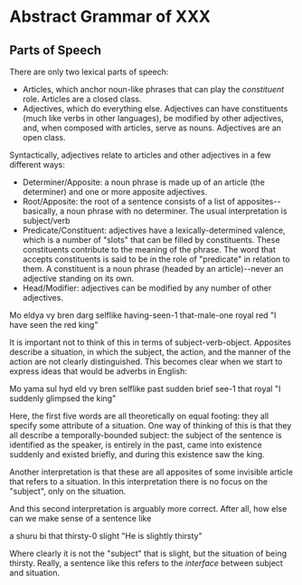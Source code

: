 # Abstract Grammar of XXX

## Parts of Speech

There are only two lexical parts of speech:

- Articles, which anchor noun-like phrases that can play the
  _constituent_ role. Articles are a closed class.
- Adjectives, which do everything else. Adjectives can have
  constituents (much like verbs in other languages), be
  modified by other adjectives, and, when composed with
  articles, serve as nouns. Adjectives are an open class.

Syntactically, adjectives relate to articles and other
adjectives in a few different ways:

- Determiner/Apposite: a noun phrase is made up of an
  article (the determiner) and one or more apposite
  adjectives.
- Root/Apposite: the root of a sentence consists of a list
  of apposites--basically, a noun phrase with no determiner.
  The usual interpretation is subject/verb
- Predicate/Constituent: adjectives have a lexically-determined
  valence, which is a number of "slots" that can be filled
  by constituents. These constituents contribute to the
  meaning of the phrase. The word that accepts constituents
  is said to be in the role of "predicate" in relation to
  them. A constituent is a noun phrase (headed by an
  article)--never an adjective standing on its own.
- Head/Modifier: adjectives can be modified by any number of
  other adjectives.

Mo eldya vy bren darg
selflike having-seen-1 that-male-one royal red
"I have seen the red king"

It is important not to think of this in terms of
subject-verb-object. Apposites describe a situation, in
which the subject, the action, and the manner of the action
are not clearly distinguished. This becomes clear when we
start to express ideas that would be adverbs in English:

Mo yama sul hyd eld vy bren
selflike past sudden brief see-1 that royal
"I suddenly glimpsed the king"

Here, the first five words are all theoretically on equal
footing: they all specify some attribute of a situation.
One way of thinking of this is that they all describe a
temporally-bounded subject: the subject of the sentence is identified
as the speaker, is entirely in the past, came into existence suddenly
and existed briefly, and during this existence saw the king.

Another interpretation is that these are all
apposites of some invisible article that refers to a
situation. In this interpretation there is no focus on the
"subject", only on the situation.

And this second interpretation is arguably more correct.
After all, how else can we make sense of a sentence like

a shuru bi
that thirsty-0 slight
"He is slightly thirsty"

Where clearly it is not the "subject" that is slight, but
the situation of being thirsty. Really, a sentence like this
refers to the _interface_ between subject and situation.
